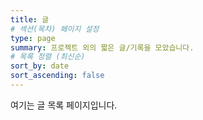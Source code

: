 ```yaml
---
title: 글
# 섹션(목차) 페이지 설정
type: page
summary: 프로젝트 외의 짧은 글/기록을 모았습니다.
# 목록 정렬 (최신순)
sort_by: date
sort_ascending: false
---
```


여기는 글 목록 페이지입니다.